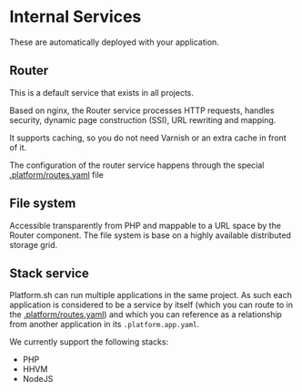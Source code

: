 # Internal Services

These are automatically deployed with your application.

## Router

This is a default service that exists in all projects.

Based on nginx, the Router service processes HTTP requests, handles security,
dynamic page construction (SSI), URL rewriting and mapping. 

It supports caching, so you do not need Varnish or an extra cache in front of it.

The configuration of the router service happens through the special 
[.platform/routes.yaml](../../reference/routes-yaml.html) file

## File system

Accessible transparently from PHP and mappable to a URL space by the Router
component. The file system is base on a highly available distributed storage
grid.

## Stack service

Platform.sh can run multiple applications in the same project. As such each
application is considered to be a service by itself (which you can route to
in the [.platform/routes.yaml](../../reference/routes-yaml.html)) 
and which you can reference as a relationship from another application in its 
`.platform.app.yaml`. 

We currently support the following stacks:

* PHP
* HHVM
* NodeJS
